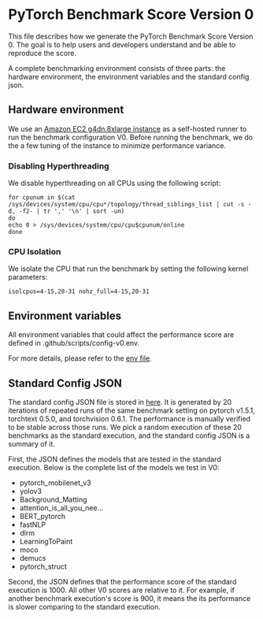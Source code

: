 # PyTorch Benchmark Score Version 0

This file describes how we generate the PyTorch Benchmark Score Version 0. The
goal is to help users and developers understand and be able to reproduce the
score.

A complete benchmarking environment consists of three parts: the hardware
environment, the environment variables and the standard config json.

## Hardware environment

We use an [Amazon EC2 g4dn.8xlarge
instance](https://aws.amazon.com/ec2/instance-types/g4/) as a self-hosted runner
to run the benchmark configuration V0. Before running the benchmark, we do the
a few tuning of the instance to minimize performance variance.

### Disabling Hyperthreading

We disable hyperthreading on all CPUs using the following script:

```
for cpunum in $(cat /sys/devices/system/cpu/cpu*/topology/thread_siblings_list | cut -s -d, -f2- | tr ',' '\n' | sort -un)
do
echo 0 > /sys/devices/system/cpu/cpu$cpunum/online
done
```

### CPU Isolation

We isolate the CPU that run the benchmark by setting the following kernel parameters:

```
isolcpus=4-15,20-31 nohz_full=4-15,20-31
```

## Environment variables

All environment variables that could affect the performance score are defined in
.github/scripts/config-v0.env.

For more details, please refer to the [env file](config-v0.env).

## Standard Config JSON

The standard config JSON file is stored in [here](config-v0.json). It is
generated by 20 iterations of repeated runs of the same benchmark setting on
pytorch v1.5.1, torchtext 0.5.0, and torchvision 0.6.1. The performance is
manually verified to be stable across those runs. We pick a random execution of
these 20 benchmarks as the standard execution, and the standard config JSON is a
summary of it.

First, the JSON defines the models that are tested in the standard execution.
Below is the complete list of the models we test in V0:

- pytorch_mobilenet_v3
- yolov3
- Background_Matting
- attention_is_all_you_nee...
- BERT_pytorch
- fastNLP
- dlrm
- LearningToPaint
- moco
- demucs
- pytorch_struct

Second, the JSON defines that the performance score of the standard execution
is 1000. All other V0 scores are relative to it. For example, if another
benchmark execution's score is 900, it means the its performance is slower
comparing to the standard execution.


